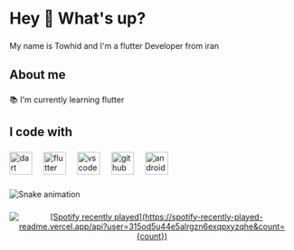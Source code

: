 <h1 align="left">Hey 👋 What's up?</h1>

###

<p align="left">My name is Towhid and I'm a flutter Developer from iran</p>

###

<h2 align="left">About me</h2>

###

<p align="left">📚 I'm currently learning flutter</p>

###

<h2 align="left">I code with</h2>

###

<div align="left">
  <img src="https://cdn.jsdelivr.net/gh/devicons/devicon/icons/dart/dart-original.svg" height="40" alt="dart logo"  />
  <img width="12" />
  <img src="https://cdn.jsdelivr.net/gh/devicons/devicon/icons/flutter/flutter-original.svg" height="40" alt="flutter logo"  />
  <img width="12" />
  <img src="https://cdn.jsdelivr.net/gh/devicons/devicon/icons/vscode/vscode-original.svg" height="40" alt="vscode logo"  />
  <img width="12" />
  <img src="https://cdn.jsdelivr.net/gh/devicons/devicon/icons/github/github-original.svg" height="40" alt="github logo"  />
  <img width="12" />
  <img src="https://cdn.jsdelivr.net/gh/devicons/devicon/icons/android/android-original.svg" height="40" alt="android logo"  />
</div>

###

<div align="left">
</div>

###

<div align="left">
</div>

###

<img src="https://raw.githubusercontent.com/T0WH1DM/T0WH1DM/output/snake.svg" alt="Snake animation" />

###

<div align="center">
  <a href="https://open.spotify.com/user/Towhid">
    <img src="https://spotify-recently-played-readme.vercel.app/api?user=Towhid&count=5" alt="[Spotify recently played](https://spotify-recently-played-readme.vercel.app/api?user=315od5u44e5alrgzn6exqpxyzqhe&count={count})"  />
  </a>
</div>

###
